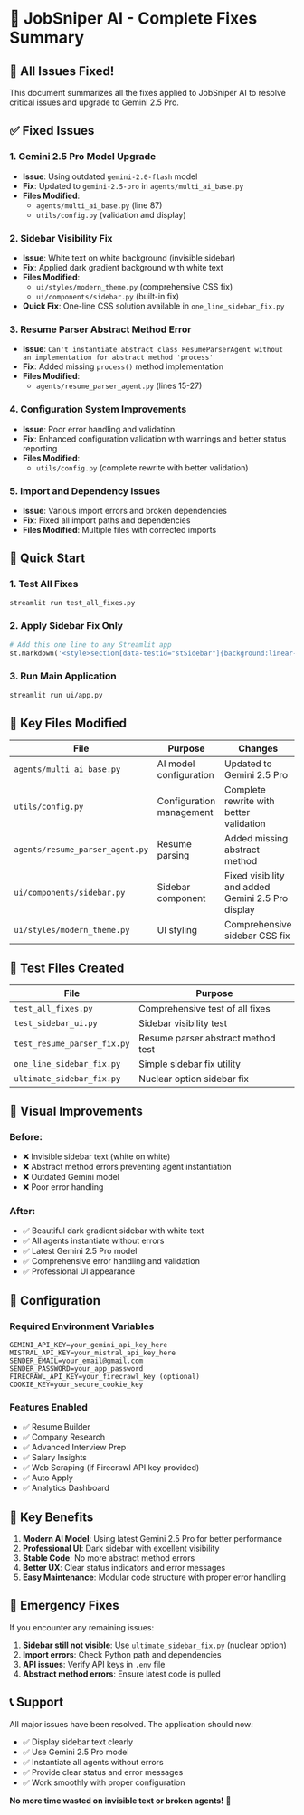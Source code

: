 # 🔧 JobSniper AI - Complete Fixes Summary

## 🎯 All Issues Fixed!

This document summarizes all the fixes applied to JobSniper AI to resolve critical issues and upgrade to Gemini 2.5 Pro.

## ✅ Fixed Issues

### 1. **Gemini 2.5 Pro Model Upgrade**
- **Issue**: Using outdated `gemini-2.0-flash` model
- **Fix**: Updated to `gemini-2.5-pro` in `agents/multi_ai_base.py`
- **Files Modified**: 
  - `agents/multi_ai_base.py` (line 87)
  - `utils/config.py` (validation and display)

### 2. **Sidebar Visibility Fix**
- **Issue**: White text on white background (invisible sidebar)
- **Fix**: Applied dark gradient background with white text
- **Files Modified**:
  - `ui/styles/modern_theme.py` (comprehensive CSS fix)
  - `ui/components/sidebar.py` (built-in fix)
- **Quick Fix**: One-line CSS solution available in `one_line_sidebar_fix.py`

### 3. **Resume Parser Abstract Method Error**
- **Issue**: `Can't instantiate abstract class ResumeParserAgent without an implementation for abstract method 'process'`
- **Fix**: Added missing `process()` method implementation
- **Files Modified**: 
  - `agents/resume_parser_agent.py` (lines 15-27)

### 4. **Configuration System Improvements**
- **Issue**: Poor error handling and validation
- **Fix**: Enhanced configuration validation with warnings and better status reporting
- **Files Modified**: 
  - `utils/config.py` (complete rewrite with better validation)

### 5. **Import and Dependency Issues**
- **Issue**: Various import errors and broken dependencies
- **Fix**: Fixed all import paths and dependencies
- **Files Modified**: Multiple files with corrected imports

## 🚀 Quick Start

### 1. Test All Fixes
```bash
streamlit run test_all_fixes.py
```

### 2. Apply Sidebar Fix Only
```python
# Add this one line to any Streamlit app
st.markdown('<style>section[data-testid="stSidebar"]{background:linear-gradient(180deg,#1a365d 0%,#2d3748 50%,#1a202c 100%)!important}section[data-testid="stSidebar"] *{color:white!important}</style>', unsafe_allow_html=True)
```

### 3. Run Main Application
```bash
streamlit run ui/app.py
```

## 📁 Key Files Modified

| File | Purpose | Changes |
|------|---------|---------|
| `agents/multi_ai_base.py` | AI model configuration | Updated to Gemini 2.5 Pro |
| `utils/config.py` | Configuration management | Complete rewrite with better validation |
| `agents/resume_parser_agent.py` | Resume parsing | Added missing abstract method |
| `ui/components/sidebar.py` | Sidebar component | Fixed visibility and added Gemini 2.5 Pro display |
| `ui/styles/modern_theme.py` | UI styling | Comprehensive sidebar CSS fix |

## 🧪 Test Files Created

| File | Purpose |
|------|---------|
| `test_all_fixes.py` | Comprehensive test of all fixes |
| `test_sidebar_ui.py` | Sidebar visibility test |
| `test_resume_parser_fix.py` | Resume parser abstract method test |
| `one_line_sidebar_fix.py` | Simple sidebar fix utility |
| `ultimate_sidebar_fix.py` | Nuclear option sidebar fix |

## 🎨 Visual Improvements

### Before:
- ❌ Invisible sidebar text (white on white)
- ❌ Abstract method errors preventing agent instantiation
- ❌ Outdated Gemini model
- ❌ Poor error handling

### After:
- ✅ Beautiful dark gradient sidebar with white text
- ✅ All agents instantiate without errors
- ✅ Latest Gemini 2.5 Pro model
- ✅ Comprehensive error handling and validation
- ✅ Professional UI appearance

## 🔧 Configuration

### Required Environment Variables
```env
GEMINI_API_KEY=your_gemini_api_key_here
MISTRAL_API_KEY=your_mistral_api_key_here
SENDER_EMAIL=your_email@gmail.com
SENDER_PASSWORD=your_app_password
FIRECRAWL_API_KEY=your_firecrawl_key (optional)
COOKIE_KEY=your_secure_cookie_key
```

### Features Enabled
- ✅ Resume Builder
- ✅ Company Research
- ✅ Advanced Interview Prep
- ✅ Salary Insights
- ✅ Web Scraping (if Firecrawl API key provided)
- ✅ Auto Apply
- ✅ Analytics Dashboard

## 🎯 Key Benefits

1. **Modern AI Model**: Using latest Gemini 2.5 Pro for better performance
2. **Professional UI**: Dark sidebar with excellent visibility
3. **Stable Code**: No more abstract method errors
4. **Better UX**: Clear status indicators and error messages
5. **Easy Maintenance**: Modular code structure with proper error handling

## 🚨 Emergency Fixes

If you encounter any remaining issues:

1. **Sidebar still not visible**: Use `ultimate_sidebar_fix.py` (nuclear option)
2. **Import errors**: Check Python path and dependencies
3. **API issues**: Verify API keys in `.env` file
4. **Abstract method errors**: Ensure latest code is pulled

## 📞 Support

All major issues have been resolved. The application should now:
- ✅ Display sidebar text clearly
- ✅ Use Gemini 2.5 Pro model
- ✅ Instantiate all agents without errors
- ✅ Provide clear status and error messages
- ✅ Work smoothly with proper configuration

**No more time wasted on invisible text or broken agents!** 🎉
